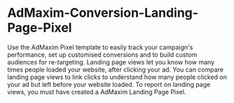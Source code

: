 # AdMaxim-Conversion-Landing-Page-Pixel
Use the AdMaxim Pixel template to easily track your campaign's performance, set up customised conversions and to build custom audiences for re-targeting. Landing page views let you know how many times people loaded your website, after clicking your ad. You can compare landing page views to link clicks to understand how many people clicked on your ad but left before your website loaded. To report on landing page views, you must have created a AdMaxim Landing Page Pixel.
